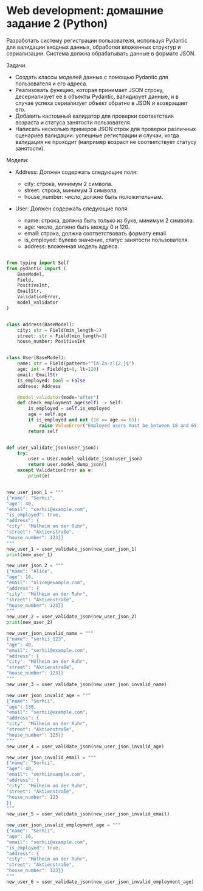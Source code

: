 # Web development: домашние задание 2 (Python)

Разработать систему регистрации пользователя, используя Pydantic для валидации входных данных, обработки вложенных структур и сериализации. Система должна обрабатывать данные в формате JSON.

Задачи:
- Создать классы моделей данных с помощью Pydantic для пользователя и его адреса.
- Реализовать функцию, которая принимает JSON строку, десериализует её в объекты Pydantic, валидирует данные, и в случае успеха сериализует объект обратно в JSON и возвращает его.
- Добавить кастомный валидатор для проверки соответствия возраста и статуса занятости пользователя.
- Написать несколько примеров JSON строк для проверки различных сценариев валидации: успешные регистрации и случаи, когда валидация не проходит (например возраст не соответствует статусу занятости).

Модели:

- Address: Должен содержать следующие поля:
    - city: строка, минимум 2 символа.
    - street: строка, минимум 3 символа.
    - house_number: число, должно быть положительным.

- User: Должен содержать следующие поля:
  - name: строка, должна быть только из букв, минимум 2 символа. 
  - age: число, должно быть между 0 и 120.
  - email: строка, должна соответствовать формату email.
  - is_employed: булево значение, статус занятости пользователя. 
  - address: вложенная модель адреса.

```python

from typing import Self
from pydantic import (
    BaseModel,
    Field,
    PositiveInt,
    EmailStr,
    ValidationError,
    model_validator
)


class Address(BaseModel):
    city: str = Field(min_length=2)
    street: str = Field(min_length=3)
    house_number: PositiveInt


class User(BaseModel):
    name: str = Field(pattern="^[A-Za-z]{2,}$")
    age: int = Field(gt=0, lt=120)
    email: EmailStr
    is_employed: bool = False
    address: Address

    @model_validator(mode="after")
    def check_employment_age(self) -> Self:
        is_employed = self.is_employed
        age = self.age
        if is_employed and not (18 <= age <= 65):
            raise ValueError("Employed users must be between 18 and 65 years old")
        return self


def user_validate_json(user_json):
    try:
        user = User.model_validate_json(user_json)
        return user.model_dump_json()
    except ValidationError as e:
        print(e)


new_user_json_1 = """
{"name": "Serhii",
"age": 40,
"email": "serhii@example.com",
"is_employed": true,
"address": {
"city": "Mülheim an der Ruhr",
"street": "Aktienstraße",
"house_number": 123}}
"""
new_user_1 = user_validate_json(new_user_json_1)
print(new_user_1)

new_user_json_2 = """
{"name": "Alice",
"age": 16,
"email": "alice@example.com",
"address": {
"city": "Mülheim an der Ruhr",
"street": "Aktienstraße",
"house_number": 123}}
"""
new_user_2 = user_validate_json(new_user_json_2)
print(new_user_2)

new_user_json_invalid_name = """
{"name": "serhii_123",
"age": 40,
"email": "serhii@example.com",
"address": {
"city": "Mülheim an der Ruhr",
"street": "Aktienstraße",
"house_number": 123}}
"""
new_user_3 = user_validate_json(new_user_json_invalid_name)

new_user_json_invalid_age = """
{"name": "Serhii",
"age": 130,
"email": "serhii@example.com",
"address": {
"city": "Mülheim an der Ruhr",
"street": "Aktienstraße",
"house_number": 123}}
"""
new_user_4 = user_validate_json(new_user_json_invalid_age)

new_user_json_invalid_email = """
{"name": "Serhii",
"age": 40,
"email": "serhiiexample.com",
"address": {
"city": "Mülheim an der Ruhr",
"street": "Aktienstraße",
"house_number": 123
}}
"""
new_user_5 = user_validate_json(new_user_json_invalid_email)

new_user_json_invalid_employment_age = """
{"name": "Serhii",
"age": 16,
"email": "serhii@example.com",
"is_employed": true,
"address": {
"city": "Mülheim an der Ruhr",
"street": "Aktienstraße",
"house_number": 123}}
"""
new_user_6 = user_validate_json(new_user_json_invalid_employment_age)
```

